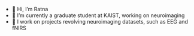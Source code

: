 - 👋 Hi, I’m Ratna
- 👀 I’m currently a graduate student at KAIST, working on neuroimaging
- 🌱 I work on projects revolving neuroimaging datasets, such as EEG and fNIRS


<!---
xxratna/xxratna is a ✨ special ✨ repository because its `README.md` (this file) appears on your GitHub profile.
You can click the Preview link to take a look at your changes.
--->
